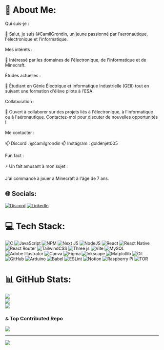 # 💫 About Me:
Qui suis-je :<br><br>👋 Salut, je suis @CamilGrondin, un jeune passionné par l'aeronautique, l'électronique et l'informatique.<br><br>Mes intérêts :<br><br>👀 Intéressé par les domaines de l'électronique, de l'informatique et de Minecraft.<br><br>Études actuelles :<br><br>🌱 Étudiant en Génie Électrique et Informatique Industrielle (GEII) tout en suivant une formation d'élève pilote à l'ESA.<br><br>Collaboration :<br><br>💞️ Ouvert à collaborer sur des projets liés à l'électronique, à l'informatique ou à l'aéronautique. Contactez-moi pour discuter de nouvelles opportunités !<br><br>Me contacter :<br><br>📫 Discord : @camilgrondin 📫 Instagram : goldenjet005<br><br>Fun fact :<br><br>⚡ Un fait amusant à mon sujet :<br><br>J'ai commancé à jouer à Minecraft à l'âge de 7 ans.


## 🌐 Socials:
[![Discord](https://img.shields.io/badge/Discord-%237289DA.svg?logo=discord&logoColor=white)](https://discord.gg/@camilgrondin) [![LinkedIn](https://img.shields.io/badge/LinkedIn-%230077B5.svg?logo=linkedin&logoColor=white)](https://linkedin.com/in/camil-grondin) 

# 💻 Tech Stack:
![C](https://img.shields.io/badge/c-%2300599C.svg?style=plastic&logo=c&logoColor=white) ![JavaScript](https://img.shields.io/badge/javascript-%23323330.svg?style=plastic&logo=javascript&logoColor=%23F7DF1E) ![NPM](https://img.shields.io/badge/NPM-%23CB3837.svg?style=plastic&logo=npm&logoColor=white) ![Next JS](https://img.shields.io/badge/Next-black?style=plastic&logo=next.js&logoColor=white) ![NodeJS](https://img.shields.io/badge/node.js-6DA55F?style=plastic&logo=node.js&logoColor=white) ![React](https://img.shields.io/badge/react-%2320232a.svg?style=plastic&logo=react&logoColor=%2361DAFB) ![React Native](https://img.shields.io/badge/react_native-%2320232a.svg?style=plastic&logo=react&logoColor=%2361DAFB) ![React Router](https://img.shields.io/badge/React_Router-CA4245?style=plastic&logo=react-router&logoColor=white) ![TailwindCSS](https://img.shields.io/badge/tailwindcss-%2338B2AC.svg?style=plastic&logo=tailwind-css&logoColor=white) ![Three js](https://img.shields.io/badge/threejs-black?style=plastic&logo=three.js&logoColor=white) ![Vite](https://img.shields.io/badge/vite-%23646CFF.svg?style=plastic&logo=vite&logoColor=white) ![MySQL](https://img.shields.io/badge/mysql-4479A1.svg?style=plastic&logo=mysql&logoColor=white) ![Adobe Illustrator](https://img.shields.io/badge/adobe%20illustrator-%23FF9A00.svg?style=plastic&logo=adobe%20illustrator&logoColor=white) ![Canva](https://img.shields.io/badge/Canva-%2300C4CC.svg?style=plastic&logo=Canva&logoColor=white) ![Figma](https://img.shields.io/badge/figma-%23F24E1E.svg?style=plastic&logo=figma&logoColor=white) ![Inkscape](https://img.shields.io/badge/Inkscape-e0e0e0?style=plastic&logo=inkscape&logoColor=080A13) ![Matplotlib](https://img.shields.io/badge/Matplotlib-%23ffffff.svg?style=plastic&logo=Matplotlib&logoColor=black) ![Git](https://img.shields.io/badge/git-%23F05033.svg?style=plastic&logo=git&logoColor=white) ![GitHub](https://img.shields.io/badge/github-%23121011.svg?style=plastic&logo=github&logoColor=white) ![Arduino](https://img.shields.io/badge/-Arduino-00979D?style=plastic&logo=Arduino&logoColor=white) ![Babel](https://img.shields.io/badge/Babel-F9DC3e?style=plastic&logo=babel&logoColor=black) ![ESLint](https://img.shields.io/badge/ESLint-4B3263?style=plastic&logo=eslint&logoColor=white) ![Notion](https://img.shields.io/badge/Notion-%23000000.svg?style=plastic&logo=notion&logoColor=white) ![Raspberry Pi](https://img.shields.io/badge/-RaspberryPi-C51A4A?style=plastic&logo=Raspberry-Pi) ![TOR](https://img.shields.io/badge/tor-%237E4798.svg?style=plastic&logo=tor-project&logoColor=white)
# 📊 GitHub Stats:
![](https://github-readme-stats.vercel.app/api?username=CamilGrondin&theme=dark&hide_border=false&include_all_commits=true&count_private=true)<br/>
![](https://github-readme-streak-stats.herokuapp.com/?user=CamilGrondin&theme=dark&hide_border=false)<br/>
![](https://github-readme-stats.vercel.app/api/top-langs/?username=CamilGrondin&theme=dark&hide_border=false&include_all_commits=true&count_private=true&layout=compact)

### 🔝 Top Contributed Repo
![](https://github-contributor-stats.vercel.app/api?username=CamilGrondin&limit=5&theme=dark&combine_all_yearly_contributions=true)

---
[![](https://visitcount.itsvg.in/api?id=CamilGrondin&icon=0&color=0)](https://visitcount.itsvg.in)

<!-- Proudly created with GPRM ( https://gprm.itsvg.in ) -->

